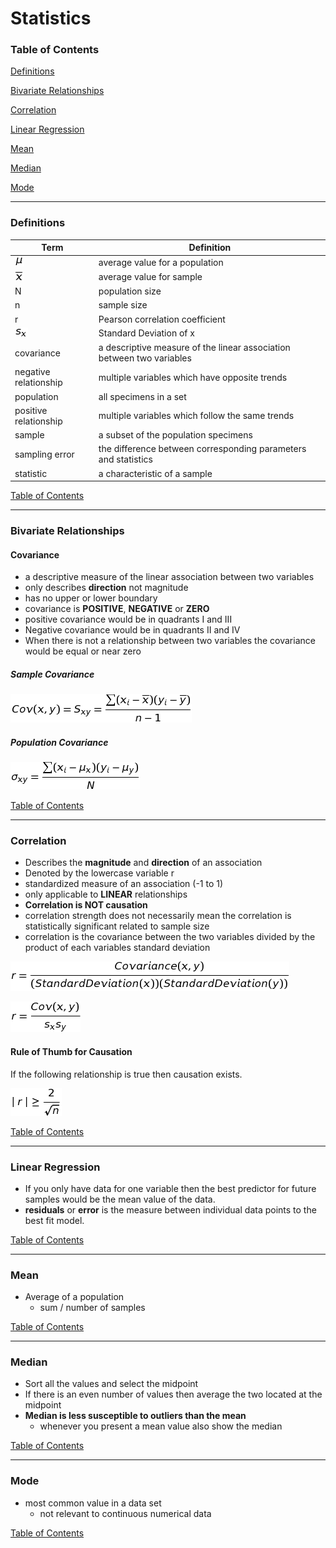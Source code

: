 # Statistics

### <a name="toc"></a>Table of Contents

[Definitions](#definitions)

[Bivariate Relationships](#bivariate_relationships)

[Correlation](#correlation)

[Linear Regression](#linear_regression)

[Mean](#mean)

[Median](#median)

[Mode](#mode)

---

### <a name="definitions"></a> Definitions

| Term | Definition |
| ---- | ---------- |
| ![alt text](average_population.png)| average value for a population |
| ![alt text](average_sample.png) | average value for sample |
| N | population size |
| n | sample size |
| r | Pearson correlation coefficient |
| ![alt text](std_dev.png) | Standard Deviation of x |
| covariance | a descriptive measure of the linear association between two variables |
| negative relationship | multiple variables which have opposite trends |
| population | all specimens in a set |
| positive relationship | multiple variables which follow the same trends |
| sample | a subset of the population specimens |
| sampling error | the difference between corresponding parameters and statistics |
| statistic | a characteristic of a sample |

[Table of Contents](#toc)

---

### <a name="bivariate_relationships"></a>Bivariate Relationships

#### Covariance

  - a descriptive measure of the linear association between two variables
  - only describes **direction** not magnitude
  - has no upper or lower boundary
  - covariance is **POSITIVE**, **NEGATIVE** or **ZERO**
  - positive covariance would be in quadrants I and III
  - Negative covariance would be in quadrants II and IV
  - When there is not a relationship between two variables the covariance 
  would be equal or near zero
  
##### Sample Covariance

![alt text](sample_covariance.png)

##### Population Covariance

![alt text](population_covariance.png)

[Table of Contents](#toc)

---

### <a name="correlation"></a>Correlation

  - Describes the **magnitude** and **direction** of an association
  - Denoted by the lowercase variable r
  - standardized measure of an association (-1 to 1)
  - only applicable to **LINEAR** relationships
  - **Correlation is NOT causation**
  - correlation strength does not necessarily mean the correlation is 
  statistically significant related to sample size
  - correlation is the covariance between the two variables divided by the 
  product of each variables standard deviation
 
![alt text](correlation_long.png)

![alt text](correlation_short.png)

#### Rule of Thumb for Causation

If the following relationship is true then causation exists.

![alt text](causation_rule.png)

[Table of Contents](#toc)

---

### <a name="linear_regression"></a>Linear Regression

  - If you only have data for one variable then the best predictor for 
  future samples would be the mean value of the data.
  - **residuals** or **error** is the measure between individual data points
  to the best fit model.

[Table of Contents](#toc)

---

### <a name="mean"></a> Mean 
- Average of a population
  - sum / number of samples

[Table of Contents](#toc)

---

### <a name="median"></a> Median
- Sort all the values and select the midpoint
- If there is an even number of values then average the two located at the 
midpoint
- **Median is less susceptible to outliers than the mean**
  - whenever you present a mean value also show the median

[Table of Contents](#toc)

---

### <a name="mode"></a> Mode
- most common value in a data set
  - not relevant to continuous numerical data

[Table of Contents](#toc)
